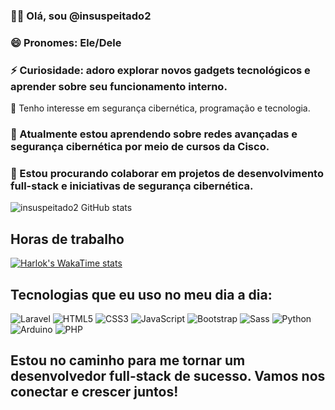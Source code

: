 ### ✋🏽 Olá, sou @insuspeitado2
### 😄 Pronomes: Ele/Dele
### ⚡ Curiosidade: adoro explorar novos gadgets tecnológicos e aprender sobre seu funcionamento interno.
👀 Tenho interesse em segurança cibernética, programação e tecnologia.
### 🌱 Atualmente estou aprendendo sobre redes avançadas e segurança cibernética por meio de cursos da Cisco.

### 💞️ Estou procurando colaborar em projetos de desenvolvimento full-stack e iniciativas de segurança cibernética.

![insuspeitado2 GitHub stats](https://github-readme-stats.vercel.app/api?username=insuspeitado2&show_icons=true&theme=dark)

## Horas de trabalho

[![Harlok's WakaTime stats](https://github-readme-stats.vercel.app/api/wakatime?username=insuspeitado2)](https://github.com/anuraghazra/github-readme-stats)

## Tecnologias que eu uso no meu dia a dia:

![Laravel](https://img.shields.io/badge/Laravel-FF2D20?style=for-the-badge&logo=laravel&logoColor=white)
![HTML5](https://img.shields.io/badge/HTML5-E34F26?style=for-the-badge&logo=html5&logoColor=white)
![CSS3](https://img.shields.io/badge/CSS3-1572B6?style=for-the-badge&logo=css3&logoColor=white)
![JavaScript](https://img.shields.io/badge/JavaScript-F7DF1E?style=for-the-badge&logo=javascript&logoColor=black)
![Bootstrap](https://img.shields.io/badge/Bootstrap-563D7C?style=for-the-badge&logo=bootstrap&logoColor=white)
![Sass](https://img.shields.io/badge/Sass-CC6699?style=for-the-badge&logo=sass&logoColor=white)
![Python](https://img.shields.io/badge/Python-3776AB?style=for-the-badge&logo=python&logoColor=white)
![Arduino](https://img.shields.io/badge/Arduino-00979D?style=for-the-badge&logo=Arduino&logoColor=white)
![PHP](https://img.shields.io/badge/PHP-777BB4?style=for-the-badge&logo=php&logoColor=white)

## Estou no caminho para me tornar um desenvolvedor full-stack de sucesso. Vamos nos conectar e crescer juntos!
##
